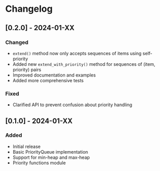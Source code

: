 # Changelog

## [0.2.0] - 2024-01-XX

### Changed

- `extend()` method now only accepts sequences of items using self-priority
- Added new `extend_with_priority()` method for sequences of (item, priority) pairs
- Improved documentation and examples
- Added more comprehensive tests

### Fixed

- Clarified API to prevent confusion about priority handling

## [0.1.0] - 2024-01-XX

### Added

- Initial release
- Basic PriorityQueue implementation
- Support for min-heap and max-heap
- Priority functions module

